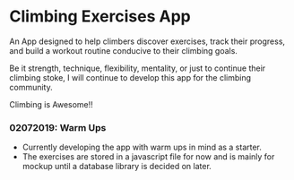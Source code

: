 # Climbing Exercises App

An App designed to help climbers discover exercises, track their progress, and build a workout routine conducive to their climbing goals.

Be it strength, technique, flexibility, mentality, or just to continue their climbing stoke, I will continue to develop this app for the climbing community. 

Climbing is Awesome!!  

### 02072019: Warm Ups

- Currently developing the app with warm ups in mind as a starter. 
- The exercises are stored in a javascript file for now and is mainly for mockup until a database library is decided on later.
